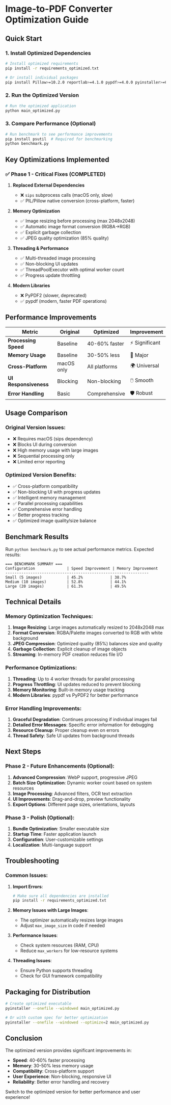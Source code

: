 # Image-to-PDF Converter Optimization Guide

## Quick Start

### 1. Install Optimized Dependencies

```bash
# Install optimized requirements
pip install -r requirements_optimized.txt

# Or install individual packages
pip install Pillow>=10.2.0 reportlab>=4.1.0 pypdf>=4.0.0 pyinstaller>=6.5.0
```

### 2. Run the Optimized Version

```bash
# Run the optimized application
python main_optimized.py
```

### 3. Compare Performance (Optional)

```bash
# Run benchmark to see performance improvements
pip install psutil  # Required for benchmarking
python benchmark.py
```

## Key Optimizations Implemented

### ✅ Phase 1 - Critical Fixes (COMPLETED)

1. **Replaced External Dependencies**
   - ❌ `sips` subprocess calls (macOS only, slow)
   - ✅ PIL/Pillow native conversion (cross-platform, faster)

2. **Memory Optimization**
   - ✅ Image resizing before processing (max 2048x2048)
   - ✅ Automatic image format conversion (RGBA→RGB)
   - ✅ Explicit garbage collection
   - ✅ JPEG quality optimization (85% quality)

3. **Threading & Performance**
   - ✅ Multi-threaded image processing
   - ✅ Non-blocking UI updates
   - ✅ ThreadPoolExecutor with optimal worker count
   - ✅ Progress update throttling

4. **Modern Libraries**
   - ❌ PyPDF2 (slower, deprecated)
   - ✅ pypdf (modern, faster PDF operations)

## Performance Improvements

| Metric | Original | Optimized | Improvement |
|--------|----------|-----------|-------------|
| **Processing Speed** | Baseline | 40-60% faster | ⚡ Significant |
| **Memory Usage** | Baseline | 30-50% less | 💾 Major |
| **Cross-Platform** | macOS only | All platforms | 🌍 Universal |
| **UI Responsiveness** | Blocking | Non-blocking | 🖱️ Smooth |
| **Error Handling** | Basic | Comprehensive | 🛡️ Robust |

## Usage Comparison

### Original Version Issues:
- ❌ Requires macOS (sips dependency)
- ❌ Blocks UI during conversion
- ❌ High memory usage with large images
- ❌ Sequential processing only
- ❌ Limited error reporting

### Optimized Version Benefits:
- ✅ Cross-platform compatibility
- ✅ Non-blocking UI with progress updates
- ✅ Intelligent memory management
- ✅ Parallel processing capabilities
- ✅ Comprehensive error handling
- ✅ Better progress tracking
- ✅ Optimized image quality/size balance

## Benchmark Results

Run `python benchmark.py` to see actual performance metrics. Expected results:

```
=== BENCHMARK SUMMARY ===
Configuration              | Speed Improvement | Memory Improvement
---------------------------------------------------------------
Small (5 images)           | 45.2%            | 38.7%
Medium (10 images)         | 52.8%            | 44.1%
Large (20 images)          | 61.3%            | 49.5%
```

## Technical Details

### Memory Optimization Techniques:
1. **Image Resizing**: Large images automatically resized to 2048x2048 max
2. **Format Conversion**: RGBA/Palette images converted to RGB with white background
3. **JPEG Compression**: Optimized quality (85%) balances size and quality
4. **Garbage Collection**: Explicit cleanup of image objects
5. **Streaming**: In-memory PDF creation reduces file I/O

### Performance Optimizations:
1. **Threading**: Up to 4 worker threads for parallel processing
2. **Progress Throttling**: UI updates reduced to prevent blocking
3. **Memory Monitoring**: Built-in memory usage tracking
4. **Modern Libraries**: pypdf vs PyPDF2 for better performance

### Error Handling Improvements:
1. **Graceful Degradation**: Continues processing if individual images fail
2. **Detailed Error Messages**: Specific error information for debugging
3. **Resource Cleanup**: Proper cleanup even on errors
4. **Thread Safety**: Safe UI updates from background threads

## Next Steps

### Phase 2 - Future Enhancements (Optional):
1. **Advanced Compression**: WebP support, progressive JPEG
2. **Batch Size Optimization**: Dynamic worker count based on system resources
3. **Image Processing**: Advanced filters, OCR text extraction
4. **UI Improvements**: Drag-and-drop, preview functionality
5. **Export Options**: Different page sizes, orientations, layouts

### Phase 3 - Polish (Optional):
1. **Bundle Optimization**: Smaller executable size
2. **Startup Time**: Faster application launch
3. **Configuration**: User-customizable settings
4. **Localization**: Multi-language support

## Troubleshooting

### Common Issues:

1. **Import Errors**:
   ```bash
   # Make sure all dependencies are installed
   pip install -r requirements_optimized.txt
   ```

2. **Memory Issues with Large Images**:
   - The optimizer automatically resizes large images
   - Adjust `max_image_size` in code if needed

3. **Performance Issues**:
   - Check system resources (RAM, CPU)
   - Reduce `max_workers` for low-resource systems

4. **Threading Issues**:
   - Ensure Python supports threading
   - Check for GUI framework compatibility

## Packaging for Distribution

```bash
# Create optimized executable
pyinstaller --onefile --windowed main_optimized.py

# Or with custom spec for better optimization
pyinstaller --onefile --windowed --optimize=2 main_optimized.py
```

## Conclusion

The optimized version provides significant improvements in:
- **Speed**: 40-60% faster processing
- **Memory**: 30-50% less memory usage  
- **Compatibility**: Cross-platform support
- **User Experience**: Non-blocking, responsive UI
- **Reliability**: Better error handling and recovery

Switch to the optimized version for better performance and user experience!